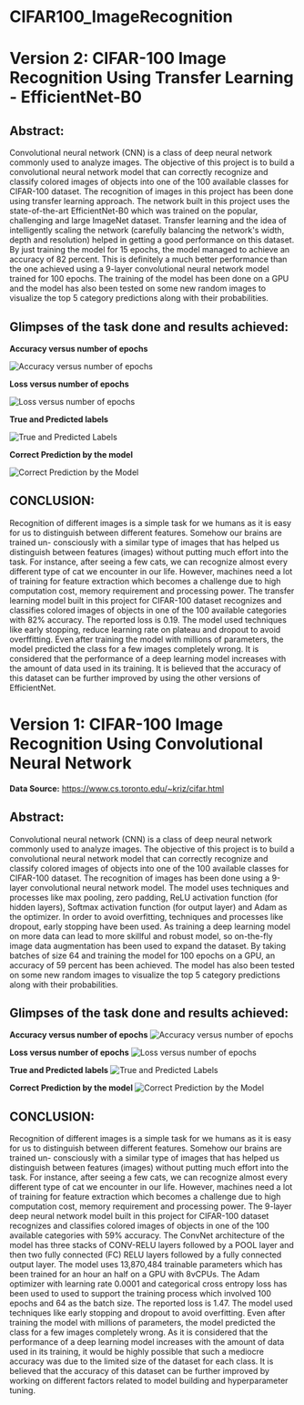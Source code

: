 # CIFAR100_ImageRecognition

# Version 2: CIFAR-100 Image Recognition Using Transfer Learning - EfficientNet-B0

## Abstract: 
Convolutional neural network (CNN) is a class of deep neural network commonly used to analyze images. The objective of this project is to build a convolutional neural network model that can correctly recognize and classify colored images of objects into one of the 100 available classes for CIFAR-100 dataset. The recognition of images in this project has been done using transfer learning approach. The network built in this project uses the state-of-the-art EfficientNet-B0 which was trained on the popular, challenging and large ImageNet dataset. Transfer learning and the idea of intelligently scaling the network (carefully balancing the network's width, depth and resolution) helped in getting a good performance on this dataset. By just training the model for 15 epochs, the model managed to achieve an accuracy of 82 percent. This is definitely a much better performance than the one achieved using a 9-layer convolutional neural network model trained for 100 epochs. The training of the model has been done on a GPU and the model has also been tested on some new random images to visualize the top 5 category predictions along with their probabilities.

## Glimpses of the task done and results achieved:

<B>Accuracy versus number of epochs</B>

![Accuracy versus number of epochs](https://github.com/chetnakhanna16/CIFAR100_ImageRecognition/blob/master/images/Accuracy_New.png)


<B>Loss versus number of epochs</B>

![Loss versus number of epochs](https://github.com/chetnakhanna16/CIFAR100_ImageRecognition/blob/master/images/Loss_New.png)


<B>True and Predicted labels</B>

![True and Predicted Labels](https://github.com/chetnakhanna16/CIFAR100_ImageRecognition/blob/master/images/TruePredictedLabels_1.png)


<B>Correct Prediction by the model</B>

![Correct Prediction by the Model](https://github.com/chetnakhanna16/CIFAR100_ImageRecognition/blob/master/images/Correct_Prediction2.png)


## CONCLUSION:
Recognition of different images is a simple task for we humans as it is easy for us to distinguish between different features. Somehow our brains are trained un-
consciously with a similar type of images that has helped us distinguish between features (images) without putting much effort into the task. For instance, after seeing a few cats, we can recognize almost every different type of cat we encounter in our life. However, machines need a lot of training for feature extraction which becomes a challenge due to high computation cost, memory requirement and processing power. 
The transfer learning model built in this project for CIFAR-100 dataset recognizes and classifies colored images of objects in one of the 100 available categories with 82% accuracy. The reported loss is 0.19. The model used techniques like early stopping, reduce learning rate on plateau and dropout to avoid overffitting. Even after training the model with millions of parameters, the model predicted the class for a few images completely wrong. It is considered that the performance of a deep learning model increases with the amount of data used in its training. It is believed that the accuracy of this dataset can be further improved by using the other versions of EfficientNet.


# Version 1: CIFAR-100 Image Recognition Using Convolutional Neural Network

<B>Data Source:</B> https://www.cs.toronto.edu/~kriz/cifar.html

## Abstract: 
Convolutional neural network (CNN) is a class of deep neural network commonly used to analyze images. The objective of this project is to build a convolutional neural network model that can correctly recognize and classify colored images of objects into one of the 100 available classes for CIFAR-100 dataset. The recognition of images has been done using a 9-layer convolutional neural network model. The model uses techniques and processes like max pooling, zero padding, ReLU activation function (for hidden layers), Softmax activation function (for output layer) and Adam as the optimizer. In order to avoid overfitting, techniques and processes like dropout, early stopping have been used. As training a deep learning model on more data can lead to more skillful and robust model, so on-the-fly image data augmentation has been used to expand the dataset. By taking batches of size 64 and training the model for 100 epochs on a GPU, an accuracy of 59 percent has been achieved. The model has also been tested on some new random images to visualize the top 5 category predictions along with their probabilities.

## Glimpses of the task done and results achieved:

<B>Accuracy versus number of epochs</B>
![Accuracy versus number of epochs](https://github.com/chetnakhanna16/CIFAR100_ImageRecognition/blob/master/images/Accuracy_Final.png)

<B>Loss versus number of epochs</B>
![Loss versus number of epochs](https://github.com/chetnakhanna16/CIFAR100_ImageRecognition/blob/master/images/Loss_Final.png)

<B>True and Predicted labels</B>
![True and Predicted Labels](https://github.com/chetnakhanna16/CIFAR100_ImageRecognition/blob/master/images/TruePredictedLabels.png)

<B>Correct Prediction by the model</B>
![Correct Prediction by the Model](https://github.com/chetnakhanna16/CIFAR100_ImageRecognition/blob/master/images/Correct_Prediction.png)


## CONCLUSION:
Recognition of different images is a simple task for we humans as it is easy for us to distinguish between different features. Somehow our brains are trained un-
consciously with a similar type of images that has helped us distinguish between features (images) without putting much effort into the task. For instance, after seeing a few cats, we can recognize almost every different type of cat we encounter in our life. However, machines need a lot of training for feature extraction which becomes a challenge due to high computation cost, memory requirement and processing power. The 9-layer deep neural network model built in this project for CIFAR-100 dataset recognizes and classifies colored images of objects in one of the 100 available categories with 59% accuracy. The ConvNet architecture of the model has three stacks of CONV-RELU layers followed by a POOL layer and then two fully connected (FC) RELU layers followed by a fully connected output layer. The model uses 13,870,484 trainable parameters which has been trained for an hour an half on a GPU with 8vCPUs. The Adam optimizer with learning rate 0.0001 and categorical cross entropy loss has been used to used to support the training process which involved 100 epochs and 64 as the batch size. The reported loss is 1.47. The model used techniques like early stopping and dropout to avoid overfitting. 
Even after training the model with millions of parameters, the model predicted the class for a few images completely wrong. As it is considered that the performance of a deep learning model increases with the amount of data used in its training, it would be highly possible that such a mediocre accuracy was due to the limited size of the dataset for each class. It is believed that the accuracy of this dataset can be further improved by working on different factors related to model building and hyperparameter tuning.
